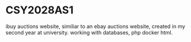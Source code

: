 # CSY2028AS1
ibuy auctions website, similiar to an ebay auctions website, created in my second year at university. working with databases, php docker html.
